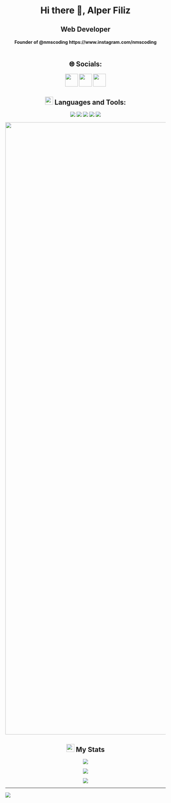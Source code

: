 <h1 align="center">
<strong>Hi there 👋, Alper Filiz</strong>
</h1>
<h2 align="center">
<strong>Web Developer</strong>
</h2>
<h4 align="center">
<strong>Founder of @nmscoding https://www.instagram.com/nmscoding</strong>
</h4>
<p align="center">
<img src="https://media.giphy.com/media/v1.Y2lkPTc5MGI3NjExeWw4N2U3MHEybWhidjM3NnBxNXBiNWE4eGNzZzBndDc4Z25mdWwyNCZlcD12MV9pbnRlcm5hbF9naWZfYnlfaWQmY3Q9Zw/pMqrD7JEB6IPmENh4i/giphy.gif" alt="">
</p>

<h2 align="center">
🌐 Socials:
</h2>

<p align="center">
<a href="https://instagram.com/alper.flz"><img src="https://img.shields.io/badge/Instagram-%23E4405F.svg?logo=Instagram&logoColor=white" alt="" height="40px"></a>
<a href="https://tiktok.com/@nmscoding"><img src="https://img.shields.io/badge/TikTok-%23000000.svg?logo=TikTok&logoColor=white" alt="" height="40px"></a>
<a href="https://x.com/alperf35"><img src="https://img.shields.io/badge/X-black.svg" alt="" height="40px"></a>
</p>


<h2 align="center"> <img src="https://media2.giphy.com/media/QssGEmpkyEOhBCb7e1/giphy.gif?cid=ecf05e47a0n3gi1bfqntqmob8g9aid1oyj2wr3ds3mg700bl&rid=giphy.gif" width ="25"><b> Languages and Tools:</b>
</a></h2>

<p align="center">
<img src="https://img.shields.io/badge/css3-%231572B6.svg?style=flat&logo=css3&logoColor=white"> <img src="https://img.shields.io/badge/javascript-%23323330.svg?style=flat&logo=javascript&logoColor=%23F7DF1E"> <img src="https://img.shields.io/badge/php-%23777BB4.svg?style=flat&logo=php&logoColor=white"> <img src="https://img.shields.io/badge/html5-%23E34F26.svg?style=flat&logo=html5&logoColor=white"> <img src="https://img.shields.io/badge/react-%2320232a.svg?style=flat&logo=react&logoColor=%2361DAFB"> 
</p>

<img src="https://www.animatedimages.org/data/media/562/animated-line-image-0184.gif" width="1920" />

<h2 align="center">
  <img src="https://media.giphy.com/media/iY8CRBdQXODJSCERIr/giphy.gif" width="25"> <b>My Stats</b>
</h2> 
<p align="center">
  <img src="https://github-readme-stats.vercel.app/api?username=nmscoding&theme=dracula&hide_border=false&include_all_commits=true&count_private=true" >
</p>
<p align="center">
  <img src="https://github-readme-streak-stats.herokuapp.com/?user=nmscoding&theme=dracula&hide_border=false" >
</p>
<p align="center">
  <img src="https://github-readme-stats.vercel.app/api/top-langs/?username=nmscoding&theme=dracula&hide_border=false&include_all_commits=true&count_private=true&layout=compact" >
</p>

---

[![](https://visitcount.itsvg.in/api?id=nmscoding&icon=0&color=0)](https://visitcount.itsvg.in)

<!-- Proudly created with GPRM ( https://gprm.itsvg.in ) -->




